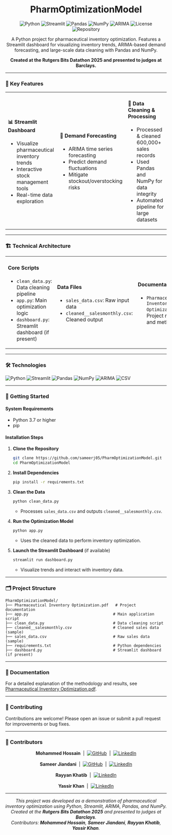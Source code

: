 <h1 align="center">PharmOptimizationModel</h1>

<p align="center">
  <img alt="Python" src="https://img.shields.io/badge/Python-3776AB?style=for-the-badge&logo=python&logoColor=white"/>
  <img alt="Streamlit" src="https://img.shields.io/badge/Streamlit-FF4B4B?style=for-the-badge&logo=streamlit&logoColor=white"/>
  <img alt="Pandas" src="https://img.shields.io/badge/Pandas-150458?style=for-the-badge&logo=pandas&logoColor=white"/>
  <img alt="NumPy" src="https://img.shields.io/badge/NumPy-013243?style=for-the-badge&logo=numpy&logoColor=white"/>
  <img alt="ARIMA" src="https://img.shields.io/badge/ARIMA-F3C623?style=for-the-badge"/>
  <img alt="License" src="https://img.shields.io/badge/License-Unlicensed-lightgrey?style=for-the-badge"/>
  <img alt="Repository" src="https://img.shields.io/badge/GitHub-sameerj05-181717?style=for-the-badge&logo=github"/>
</p>

<p align="center">
  A Python project for pharmaceutical inventory optimization. Features a Streamlit dashboard for visualizing inventory trends, ARIMA-based demand forecasting, and large-scale data cleaning with Pandas and NumPy.
</p>

<p align="center">
  <b>Created at the Rutgers Bits Datathon 2025 and presented to judges at Barclays.</b>
</p>

---

### 🚀 Key Features

<table>
<tr>
<td>

#### 📊 Streamlit Dashboard
- Visualize pharmaceutical inventory trends
- Interactive stock management tools
- Real-time data exploration

</td>
<td>

#### 🔮 Demand Forecasting
- ARIMA time series forecasting
- Predict demand fluctuations
- Mitigate stockout/overstocking risks

</td>
<td>

#### 🧹 Data Cleaning & Processing
- Processed & cleaned 600,000+ sales records
- Used Pandas and NumPy for data integrity
- Automated pipeline for large datasets

</td>
</tr>
</table>

---

### 🏗️ Technical Architecture

<table>
<tr>
<td>

#### Core Scripts
- `clean_data.py`: Data cleaning pipeline
- `app.py`: Main optimization logic
- `dashboard.py`: Streamlit dashboard (if present)

</td>
<td>

#### Data Files
- `sales_data.csv`: Raw input data
- `cleaned__salesmonthly.csv`: Cleaned output

</td>
<td>

#### Documentation
- `Pharmaceutical Inventory Optimization.pdf`: Project report and methodology

</td>
</tr>
</table>

---

### 🛠️ Technologies

![Python](https://img.shields.io/badge/-Python-3776AB?style=flat&logo=python&logoColor=white)
![Streamlit](https://img.shields.io/badge/-Streamlit-FF4B4B?style=flat&logo=streamlit&logoColor=white)
![Pandas](https://img.shields.io/badge/-Pandas-150458?style=flat&logo=pandas&logoColor=white)
![NumPy](https://img.shields.io/badge/-NumPy-013243?style=flat&logo=numpy&logoColor=white)
![ARIMA](https://img.shields.io/badge/-ARIMA-F3C623?style=flat)
![CSV](https://img.shields.io/badge/-CSV-blue?style=flat)

---

### 🏁 Getting Started

#### System Requirements
- Python 3.7 or higher
- pip

#### Installation Steps

1. **Clone the Repository**
   ```bash
   git clone https://github.com/sameerj05/PharmOptimizationModel.git
   cd PharmOptimizationModel
   ```

2. **Install Dependencies**
   ```bash
   pip install -r requirements.txt
   ```

3. **Clean the Data**
   ```bash
   python clean_data.py
   ```
   - Processes `sales_data.csv` and outputs `cleaned__salesmonthly.csv`.

4. **Run the Optimization Model**
   ```bash
   python app.py
   ```
   - Uses the cleaned data to perform inventory optimization.

5. **Launch the Streamlit Dashboard** (if available)
   ```bash
   streamlit run dashboard.py
   ```
   - Visualize trends and interact with inventory data.

---

### 🗂️ Project Structure

```
PharmOptimizationModel/
├── Pharmaceutical Inventory Optimization.pdf   # Project documentation
├── app.py                                     # Main application script
├── clean_data.py                              # Data cleaning script
├── cleaned__salesmonthly.csv                  # Cleaned sales data (sample)
├── sales_data.csv                             # Raw sales data (sample)
├── requirements.txt                           # Python dependencies
├── dashboard.py                               # Streamlit dashboard (if present)
```

---

### 📄 Documentation

For a detailed explanation of the methodology and results, see [Pharmaceutical Inventory Optimization.pdf](Pharmaceutical%20Inventory%20Optimization.pdf).

---

### 🤝 Contributing

Contributions are welcome! Please open an issue or submit a pull request for improvements or bug fixes.

---

### 👥 Contributors

<p align="center">
  <b>Mohammed Hossain</b> &nbsp;|&nbsp;
  <a href="https://github.com/MohammedYashHossain"><img alt="GitHub" src="https://img.shields.io/badge/GitHub-MohammedYashHossain-181717?style=flat-square&logo=github"/></a>
  &nbsp;|&nbsp;
  <a href="https://www.linkedin.com/in/mohammedyhossain/"><img alt="LinkedIn" src="https://img.shields.io/badge/LinkedIn-MohammedYashHossain-blue?style=flat-square&logo=linkedin"/></a>
  <br><br>
  <b>Sameer Jiandani</b> &nbsp;|&nbsp;
  <a href="https://github.com/sameerj05"><img alt="GitHub" src="https://img.shields.io/badge/GitHub-sameerj05-181717?style=flat-square&logo=github"/></a>
  &nbsp;|&nbsp;
  <a href="https://www.linkedin.com/in/sameerjiandani/"><img alt="LinkedIn" src="https://img.shields.io/badge/LinkedIn-SameerJiandani-blue?style=flat-square&logo=linkedin"/></a>
  <br><br>
  <b>Rayyan Khatib</b> &nbsp;|&nbsp;
  <a href="https://www.linkedin.com/in/rayyan-khatib/"><img alt="LinkedIn" src="https://img.shields.io/badge/LinkedIn-RayyanKhatib-blue?style=flat-square&logo=linkedin"/></a>
  <br><br>
  <b>Yassir Khan</b> &nbsp;|&nbsp;
  <a href="https://www.linkedin.com/in/yassirmkhan/"><img alt="LinkedIn" src="https://img.shields.io/badge/LinkedIn-YassirKhan-blue?style=flat-square&logo=linkedin"/></a>
</p>

---

<p align="center">
  <i>This project was developed as a demonstration of pharmaceutical inventory optimization using Python, Streamlit, ARIMA, Pandas, and NumPy.<br>
  Created at the <b>Rutgers Bits Datathon 2025</b> and presented to judges at <b>Barclays</b>.<br>
  Contributors: <b>Mohammed Hossain</b>, <b>Sameer Jiandani</b>, <b>Rayyan Khatib</b>, <b>Yassir Khan</b>.
  </i>
</p> 
